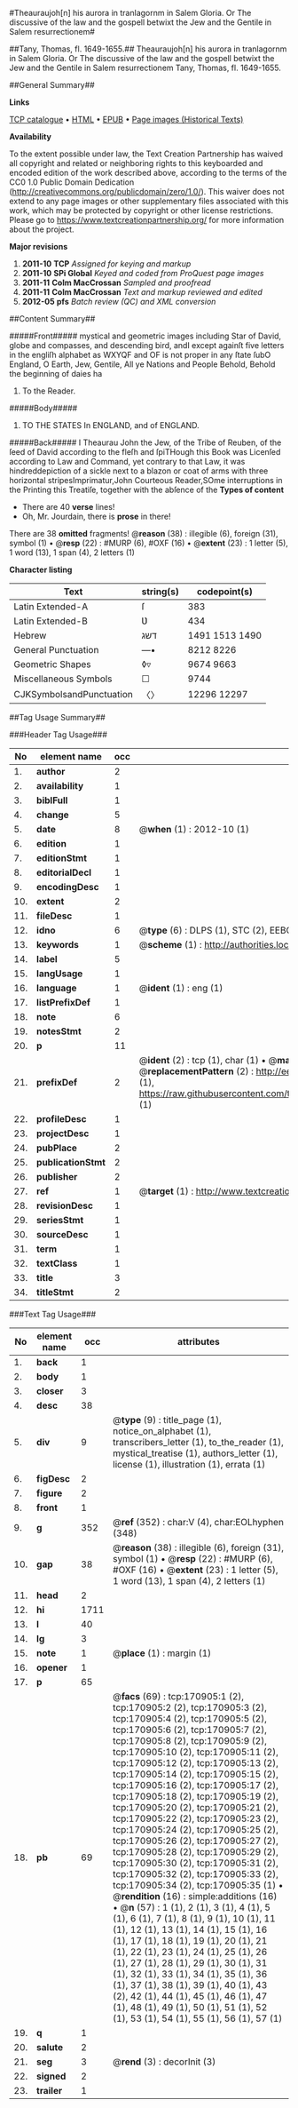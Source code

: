 #Theauraujoh[n] his aurora in tranlagornm in Salem Gloria. Or The discussive of the law and the gospell betwixt the Jew and the Gentile in Salem resurrectionem#

##Tany, Thomas, fl. 1649-1655.##
Theauraujoh[n] his aurora in tranlagornm in Salem Gloria. Or The discussive of the law and the gospell betwixt the Jew and the Gentile in Salem resurrectionem
Tany, Thomas, fl. 1649-1655.

##General Summary##

**Links**

[TCP catalogue](http://www.ota.ox.ac.uk/tcp/)  • 
[HTML](http://tei.it.ox.ac.uk/tcp/Texts-HTML/free/A94/A94530.html)  • 
[EPUB](http://tei.it.ox.ac.uk/tcp/Texts-EPUB/free/A94/A94530.epub) • 
[Page images (Historical Texts)](https://historicaltexts.jisc.ac.uk/eebo-99897694e)

**Availability**

To the extent possible under law, the Text Creation Partnership has waived all copyright and related or neighboring rights to this keyboarded and encoded edition of the work described above, according to the terms of the CC0 1.0 Public Domain Dedication (http://creativecommons.org/publicdomain/zero/1.0/). This waiver does not extend to any page images or other supplementary files associated with this work, which may be protected by copyright or other license restrictions. Please go to https://www.textcreationpartnership.org/ for more information about the project.

**Major revisions**

1. __2011-10__ __TCP__ *Assigned for keying and markup*
1. __2011-10__ __SPi Global__ *Keyed and coded from ProQuest page images*
1. __2011-11__ __Colm MacCrossan__ *Sampled and proofread*
1. __2011-11__ __Colm MacCrossan__ *Text and markup reviewed and edited*
1. __2012-05__ __pfs__ *Batch review (QC) and XML conversion*

##Content Summary##

#####Front#####
mystical and geometric images including Star of David, globe and compasses, and descending bird, andI except againſt five letters in the engliſh alphabet as WXYQF and OF is not proper in any ſtate ſubO England, O Earth, Jew, Gentile, All ye Nations and People Behold, Behold the beginning of daies ha
1. To the Reader.

#####Body#####

1. TO THE STATES In ENGLAND, and of ENGLAND.

#####Back#####
I Theaurau John the Jew, of the Tribe of Reuben, of the ſeed of David according to the fleſh and ſpiTHough this Book was Licenſed according to Law and Command, yet contrary to that Law, it was hindreddepiction of a sickle next to a blazon or coat of arms with three horizontal stripesImprimatur,John Courteous Reader,SOme interruptions in the Printing this Treatiſe, together with the abſence of the 
**Types of content**

  * There are 40 **verse** lines!
  * Oh, Mr. Jourdain, there is **prose** in there!

There are 38 **omitted** fragments! 
 @__reason__ (38) : illegible (6), foreign (31), symbol (1)  •  @__resp__ (22) : #MURP (6), #OXF (16)  •  @__extent__ (23) : 1 letter (5), 1 word (13), 1 span (4), 2 letters (1)

**Character listing**


|Text|string(s)|codepoint(s)|
|---|---|---|
|Latin Extended-A|ſ|383|
|Latin Extended-B|Ʋ|434|
|Hebrew|דשג|1491 1513 1490|
|General Punctuation|—•|8212 8226|
|Geometric Shapes|◊▿|9674 9663|
|Miscellaneous Symbols|☐|9744|
|CJKSymbolsandPunctuation|〈〉|12296 12297|

##Tag Usage Summary##

###Header Tag Usage###

|No|element name|occ|attributes|
|---|---|---|---|
|1.|__author__|2||
|2.|__availability__|1||
|3.|__biblFull__|1||
|4.|__change__|5||
|5.|__date__|8| @__when__ (1) : 2012-10 (1)|
|6.|__edition__|1||
|7.|__editionStmt__|1||
|8.|__editorialDecl__|1||
|9.|__encodingDesc__|1||
|10.|__extent__|2||
|11.|__fileDesc__|1||
|12.|__idno__|6| @__type__ (6) : DLPS (1), STC (2), EEBO-CITATION (1), PROQUEST (1), VID (1)|
|13.|__keywords__|1| @__scheme__ (1) : http://authorities.loc.gov/ (1)|
|14.|__label__|5||
|15.|__langUsage__|1||
|16.|__language__|1| @__ident__ (1) : eng (1)|
|17.|__listPrefixDef__|1||
|18.|__note__|6||
|19.|__notesStmt__|2||
|20.|__p__|11||
|21.|__prefixDef__|2| @__ident__ (2) : tcp (1), char (1)  •  @__matchPattern__ (2) : ([0-9\-]+):([0-9IVX]+) (1), (.+) (1)  •  @__replacementPattern__ (2) : http://eebo.chadwyck.com/downloadtiff?vid=$1&page=$2 (1), https://raw.githubusercontent.com/textcreationpartnership/Texts/master/tcpchars.xml#$1 (1)|
|22.|__profileDesc__|1||
|23.|__projectDesc__|1||
|24.|__pubPlace__|2||
|25.|__publicationStmt__|2||
|26.|__publisher__|2||
|27.|__ref__|1| @__target__ (1) : http://www.textcreationpartnership.org/docs/. (1)|
|28.|__revisionDesc__|1||
|29.|__seriesStmt__|1||
|30.|__sourceDesc__|1||
|31.|__term__|1||
|32.|__textClass__|1||
|33.|__title__|3||
|34.|__titleStmt__|2||


###Text Tag Usage###

|No|element name|occ|attributes|
|---|---|---|---|
|1.|__back__|1||
|2.|__body__|1||
|3.|__closer__|3||
|4.|__desc__|38||
|5.|__div__|9| @__type__ (9) : title_page (1), notice_on_alphabet (1), transcribers_letter (1), to_the_reader (1), mystical_treatise (1), authors_letter (1), license (1), illustration (1), errata (1)|
|6.|__figDesc__|2||
|7.|__figure__|2||
|8.|__front__|1||
|9.|__g__|352| @__ref__ (352) : char:V (4), char:EOLhyphen (348)|
|10.|__gap__|38| @__reason__ (38) : illegible (6), foreign (31), symbol (1)  •  @__resp__ (22) : #MURP (6), #OXF (16)  •  @__extent__ (23) : 1 letter (5), 1 word (13), 1 span (4), 2 letters (1)|
|11.|__head__|2||
|12.|__hi__|1711||
|13.|__l__|40||
|14.|__lg__|3||
|15.|__note__|1| @__place__ (1) : margin (1)|
|16.|__opener__|1||
|17.|__p__|65||
|18.|__pb__|69| @__facs__ (69) : tcp:170905:1 (2), tcp:170905:2 (2), tcp:170905:3 (2), tcp:170905:4 (2), tcp:170905:5 (2), tcp:170905:6 (2), tcp:170905:7 (2), tcp:170905:8 (2), tcp:170905:9 (2), tcp:170905:10 (2), tcp:170905:11 (2), tcp:170905:12 (2), tcp:170905:13 (2), tcp:170905:14 (2), tcp:170905:15 (2), tcp:170905:16 (2), tcp:170905:17 (2), tcp:170905:18 (2), tcp:170905:19 (2), tcp:170905:20 (2), tcp:170905:21 (2), tcp:170905:22 (2), tcp:170905:23 (2), tcp:170905:24 (2), tcp:170905:25 (2), tcp:170905:26 (2), tcp:170905:27 (2), tcp:170905:28 (2), tcp:170905:29 (2), tcp:170905:30 (2), tcp:170905:31 (2), tcp:170905:32 (2), tcp:170905:33 (2), tcp:170905:34 (2), tcp:170905:35 (1)  •  @__rendition__ (16) : simple:additions (16)  •  @__n__ (57) : 1 (1), 2 (1), 3 (1), 4 (1), 5 (1), 6 (1), 7 (1), 8 (1), 9 (1), 10 (1), 11 (1), 12 (1), 13 (1), 14 (1), 15 (1), 16 (1), 17 (1), 18 (1), 19 (1), 20 (1), 21 (1), 22 (1), 23 (1), 24 (1), 25 (1), 26 (1), 27 (1), 28 (1), 29 (1), 30 (1), 31 (1), 32 (1), 33 (1), 34 (1), 35 (1), 36 (1), 37 (1), 38 (1), 39 (1), 40 (1), 43 (2), 42 (1), 44 (1), 45 (1), 46 (1), 47 (1), 48 (1), 49 (1), 50 (1), 51 (1), 52 (1), 53 (1), 54 (1), 55 (1), 56 (1), 57 (1)|
|19.|__q__|1||
|20.|__salute__|2||
|21.|__seg__|3| @__rend__ (3) : decorInit (3)|
|22.|__signed__|2||
|23.|__trailer__|1||
